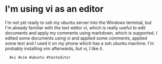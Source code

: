 # I'm using vi as an editor

I'm not yet ready to ssh my ubuntu server into the Windows terminal, but I'm already familiar with the text editor vi, which is really useful to edit documents and
apply my comments using markdown, which is supported. I edited some documents using vi and applied some comments, applied some text and I used it on my phone which has
a ssh ubuntu machine. I'm probably installing vim afterwards, but vi, I like it.

      #vi #vim #ubuntu #texteditor
